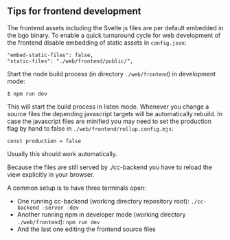 ## Tips for frontend development

The frontend assets including the Svelte js files are per default embedded in
the bgo binary. To enable a quick turnaround cycle for web development of the
frontend disable embedding of static assets in `config.json`:
```
"embed-static-files": false,
"static-files": "./web/frontend/public/",

```

Start the node build process (in directory `./web/frontend`) in development mode:
```
$ npm run dev
```

This will start the build process in listen mode. Whenever you change a source
files the depending javascript targets will be automatically rebuild.
In case the javascript files are minified you may need to set the production
flag by hand to false in `./web/frontend/rollup.config.mjs`:
```
const production = false
```

Usually this should work automatically.

Because the files are still served by ./cc-backend you have to reload the view
explicitly in your browser.

A common setup is to have three terminals open:
* One running cc-backend (working directory repository root): `./cc-backend -server -dev`
* Another running npm in developer mode (working directory `./web/frontend`): `npm run dev`
* And the last one editing the frontend source files
